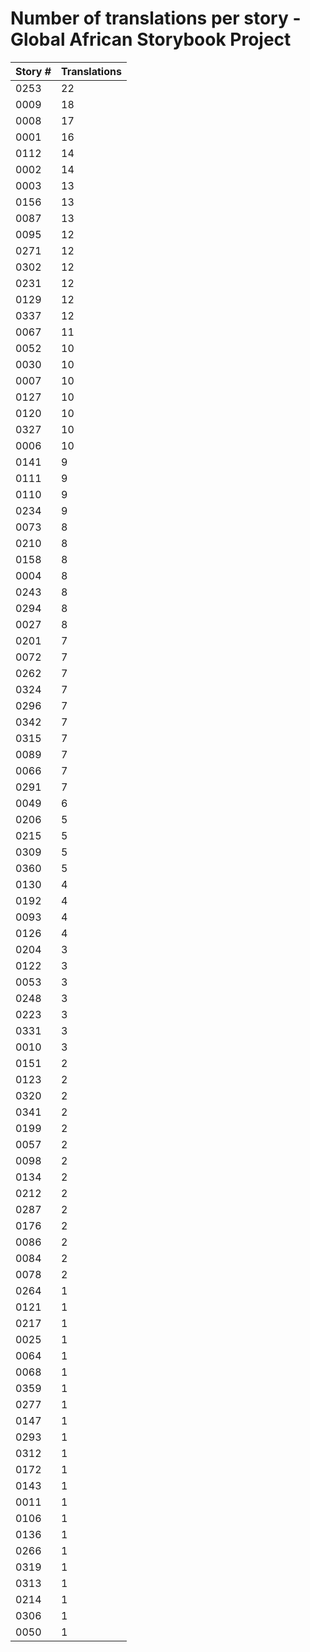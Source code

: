 # Number of translations per story - Global African Storybook Project

Story # | Translations
------- | ------------
0253 | 22
0009 | 18
0008 | 17
0001 | 16
0112 | 14
0002 | 14
0003 | 13
0156 | 13
0087 | 13
0095 | 12
0271 | 12
0302 | 12
0231 | 12
0129 | 12
0337 | 12
0067 | 11
0052 | 10
0030 | 10
0007 | 10
0127 | 10
0120 | 10
0327 | 10
0006 | 10
0141 | 9
0111 | 9
0110 | 9
0234 | 9
0073 | 8
0210 | 8
0158 | 8
0004 | 8
0243 | 8
0294 | 8
0027 | 8
0201 | 7
0072 | 7
0262 | 7
0324 | 7
0296 | 7
0342 | 7
0315 | 7
0089 | 7
0066 | 7
0291 | 7
0049 | 6
0206 | 5
0215 | 5
0309 | 5
0360 | 5
0130 | 4
0192 | 4
0093 | 4
0126 | 4
0204 | 3
0122 | 3
0053 | 3
0248 | 3
0223 | 3
0331 | 3
0010 | 3
0151 | 2
0123 | 2
0320 | 2
0341 | 2
0199 | 2
0057 | 2
0098 | 2
0134 | 2
0212 | 2
0287 | 2
0176 | 2
0086 | 2
0084 | 2
0078 | 2
0264 | 1
0121 | 1
0217 | 1
0025 | 1
0064 | 1
0068 | 1
0359 | 1
0277 | 1
0147 | 1
0293 | 1
0312 | 1
0172 | 1
0143 | 1
0011 | 1
0106 | 1
0136 | 1
0266 | 1
0319 | 1
0313 | 1
0214 | 1
0306 | 1
0050 | 1
